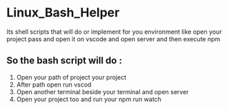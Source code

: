 # Linux_Bash_Helper
  Its shell scripts that will do or implement for you environment like open your project pass and open it on vscode and open server and then execute npm
## So the bash script will do :
1. Open your path of project your project
2. After path open run vscod
3. Open another terminal beside your terminal and open server
4. Open your project too and run your npm run watch
